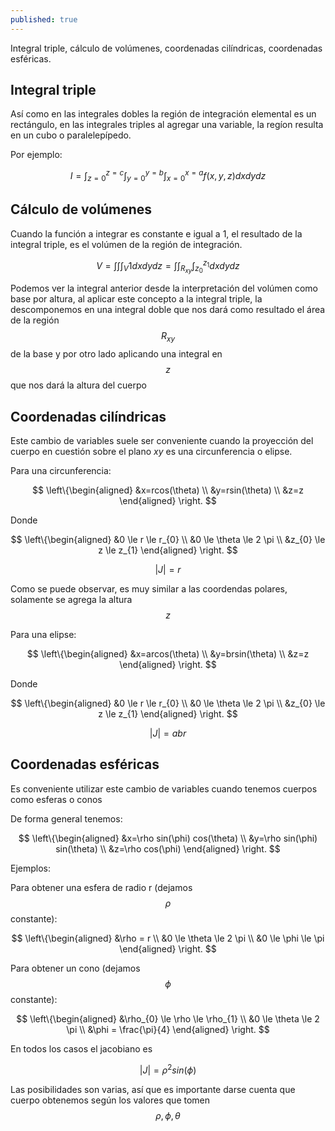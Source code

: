 ```yaml
---
published: true
---
```

Integral triple, cálculo de volúmenes, coordenadas cilíndricas, coordenadas esféricas.

## Integral triple

Así como en las integrales dobles la región de integración elemental es un rectángulo, en las integrales triples al agregar una variable, la regíon resulta en un cubo o paralelepípedo.

Por ejemplo:

$$ I = \int_{z=0}^{z=c} \int_{y=0}^{y=b} \int_{x=0}^{x=a} f(x,y,z) dxdydz $$

## Cálculo de volúmenes

Cuando la función a integrar es constante e igual a 1, el resultado de la integral triple, es el volúmen de la región de integración.

$$ V = \int \int \int_{V} 1 dxdydz = \int \int_{R_{xy}} \int_{z_0}^{z_1} dxdydz $$

Podemos ver la integral anterior desde la interpretación del volúmen como base por altura, al aplicar este concepto a la integral triple, la descomponemos en una integral doble que nos dará como resultado el área de la región $$R_{xy}$$ de la base y por otro lado aplicando una integral en $$z$$ que nos dará la altura del cuerpo

## Coordenadas cilíndricas

Este cambio de variables suele ser conveniente cuando la proyección del cuerpo en cuestión sobre el plano $xy$ es una circunferencia o elipse.

Para una circunferencia:

$$
\left\{\begin{aligned}
&x=rcos(\theta) \\
&y=rsin(\theta) \\
&z=z
\end{aligned}
\right.
$$

Donde

$$
\left\{\begin{aligned}
&0 \le r \le r_{0} \\
&0 \le \theta \le 2 \pi \\
&z_{0} \le z \le z_{1}
\end{aligned}
\right.
$$

$$|J|=r$$

Como se puede observar, es muy similar a las coordendas polares, solamente se agrega la altura $$z$$

Para una elipse:

$$
\left\{\begin{aligned}
&x=arcos(\theta) \\
&y=brsin(\theta) \\
&z=z
\end{aligned}
\right.
$$

Donde

$$
\left\{\begin{aligned}
&0 \le r \le r_{0} \\
&0 \le \theta \le 2 \pi \\
&z_{0} \le z \le z_{1}
\end{aligned}
\right.
$$

$$|J|=abr$$

## Coordenadas esféricas

Es conveniente utilizar este cambio de variables cuando tenemos cuerpos como esferas o conos

De forma general tenemos:

$$
\left\{\begin{aligned}
&x=\rho sin(\phi) cos(\theta) \\
&y=\rho sin(\phi) sin(\theta) \\
&z=\rho cos(\phi)
\end{aligned}
\right.
$$

Ejemplos:

Para obtener una esfera de radio r (dejamos $$\rho$$ constante):

$$
\left\{\begin{aligned}
&\rho = r \\
&0 \le \theta \le 2 \pi \\
&0 \le \phi \le \pi
\end{aligned}
\right.
$$

Para obtener un cono (dejamos $$\phi$$ constante):

$$
\left\{\begin{aligned}
&\rho_{0} \le \rho \le \rho_{1} \\
&0 \le \theta \le 2 \pi \\
&\phi = \frac{\pi}{4}
\end{aligned}
\right.
$$

En todos los casos el jacobiano es 

$$|J|=\rho^2 sin(\phi)$$

Las posibilidades son varias, así que es importante darse cuenta que cuerpo obtenemos según los valores que tomen $$\rho, \phi, \theta$$
